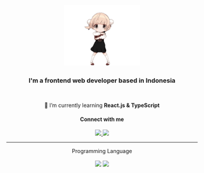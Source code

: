 <h1 align="center">
    <img src="https://github.com/KahfiSmith/KahfiSmith/blob/main/loli-dance.gif" width="200">
</h1>

<h3 align="center">I'm a frontend web developer based in Indonesia</h3>

<br/>

<div align="center">
 
 🐋 I’m currently learning **React.js & TypeScript**

 </div>
 
<h4 align="center">Connect with me</h4>
 
<div align="center"> 
  <a href="https://www.linkedin.com/in/mohamad-al-kahfi-b48107271/" target="_blank">
    <img src="https://img.shields.io/badge/LinkedIn-0077B5?style=for-the-badge&logo=linkedin&logoColor=white" target="_blank" />
  </a>
  <a href="https://www.facebook.com/profile.php?id=100028652941985" target="_blank">
     <img src="https://img.shields.io/badge/Facebook-1877F2?style=for-the-badge&logo=facebook&logoColor=white" target="_blank" /> 
  </a>
</div>

 <hr/>
 
<div align="center"> Programming Language </div>
<br>
<div align="center">
    <img src="https://skillicons.dev/icons?i=js,ts,bootstrap,tailwind,react" />
    <img src="https://skillicons.dev/icons?i=laravel,express,mysql" /><br>
</div>
